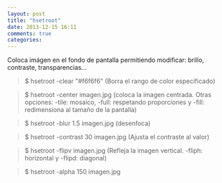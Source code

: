 ```yaml
---
layout: post
title: "hsetroot"
date: 2013-12-15 16:11
comments: true
categories: 
---
```

Coloca imágen en el fondo de pantalla permitiendo modificar: brillo, contraste, transparencias... 

>$ hsetroot -clear "#f6f6f6" (Borra el rango de color especificado) 

>$ hsetroot -center imagen.jpg (coloca la imagen centrada. Otras opciones: -tile: mosaico, -full: respetando proporciones y -fill: redimensiona al tamaño de la pantalla) 

>$ hsetroot -blur 1.5 imagen.jpg (desenfoca) 

>$ hsetroot -contrast 30 imagen.jpg (Ajusta el contraste al valor) 

>$ hsetroot -flipv imagen.jpg (Refleja la imagen vertical. -fliph: horizontal y -flipd: diagonal) 

>$ hsetroot -alpha 150 imagen.jpg 

